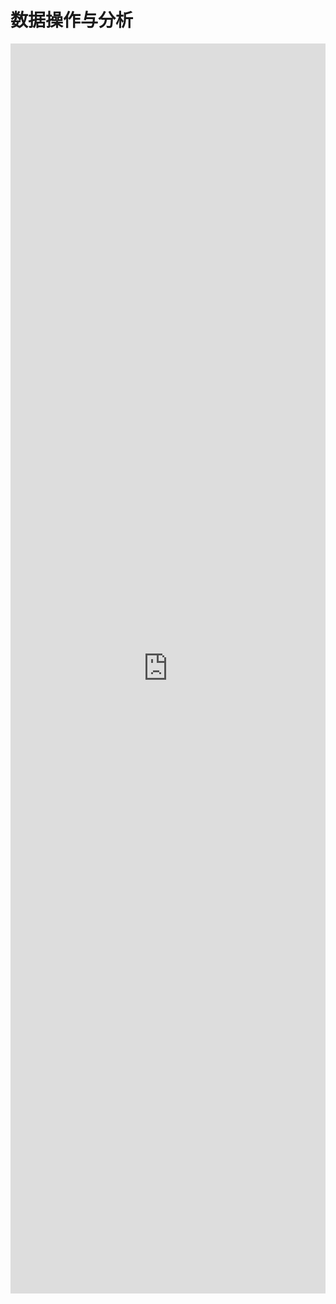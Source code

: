 # 数据操作与分析

<iframe style="min-height:2000px" width="100%" scrolling="auto" title="AntHubTC" src="https://nbviewer.org/github/AntHubTC/AntHubTC.github.io/blob/master/pandas/jupterDoc/dataOpAndAnalysis.ipynb" frameborder="no" loading="lazy" allowtransparency="true" allowfullscreen="true"></iframe>